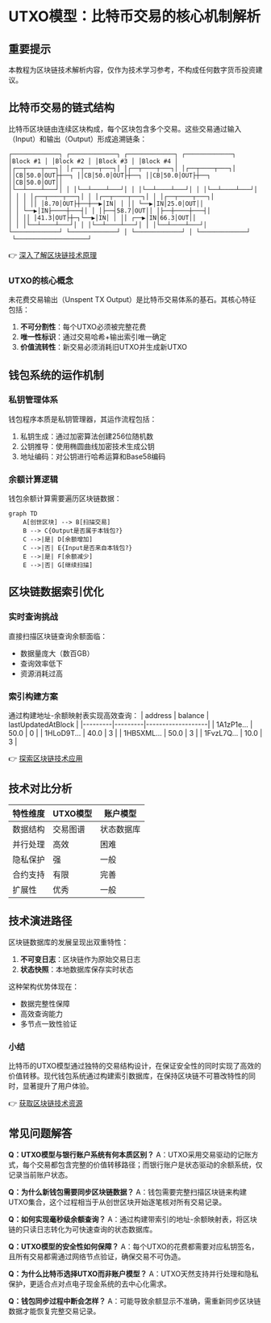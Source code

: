 # UTXO模型：比特币交易的核心机制解析

## 重要提示
本教程为区块链技术解析内容，仅作为技术学习参考，不构成任何数字货币投资建议。

## 比特币交易的链式结构

比特币区块链由连续区块构成，每个区块包含多个交易。这些交易通过输入（Input）和输出（Output）形成追溯链条：

```
┌─────────────┐ ┌─────────────┐ ┌─────────────┐ ┌─────────────┐
│Block #1 │ │Block #2 │ │Block #3 │ │Block #4 │
│┌──┬────┬───┐│ │┌──┬────┬───┐│ │┌──┬────┬───┐│ │┌──┬────┬───┐│
││CB│50.0│OUT├┼──┐ ││CB│50.0│OUT├┼──┐ ││CB│50.0│OUT├┼──┐ ││CB│50.0│OUT││
│└──┴────┴───┘│ │ │└──┴────┴───┘│ │ │└──┴────┴───┘│ │ │└──┴────┴───┘│
│ │ │ │┌──┬────┬───┐│ │ │┌──┬────┬───┐│ │ │┌──┬────┬───┐│
│ │ │ ││ │8.70│OUT├┼──┼──▶│IN│ │ ││ └──▶│IN│25.0│OUT││
│ │ └──▶│IN├────┼───┤│ │ │├──┤58.7│OUT││ │├──┼────┼───┤│
│ │ ││ │41.3│OUT├┼─┐└──▶│IN│ │ ││ ┌──▶│IN│66.3│OUT││
│ │ │└──┴────┴───┘│ │ │└──┴────┴───┘│ │ │└──┴────┴───┘│
└─────────────┘ └─────────────┘ │ └─────────────┘ │ └─────────────┘
 └────────────────────┘
```

👉 [深入了解区块链技术原理](https://bit.ly/okx_welcome)

### UTXO的核心概念
未花费交易输出（Unspent TX Output）是比特币交易体系的基石。其核心特征包括：
1. **不可分割性**：每个UTXO必须被完整花费
2. **唯一性标识**：通过交易哈希+输出索引唯一确定
3. **价值流转性**：新交易必须消耗旧UTXO并生成新UTXO

## 钱包系统的运作机制

### 私钥管理体系
钱包程序本质是私钥管理器，其运作流程包括：
1. 私钥生成：通过加密算法创建256位随机数
2. 公钥推导：使用椭圆曲线加密技术生成公钥
3. 地址编码：对公钥进行哈希运算和Base58编码

### 余额计算逻辑
钱包余额计算需要遍历区块链数据：
```mermaid
graph TD
    A[创世区块] --> B[扫描交易]
    B --> C{Output是否属于本钱包?}
    C -->|是| D[余额增加]
    C -->|否| E{Input是否来自本钱包?}
    E -->|是| F[余额减少]
    E -->|否| G[继续扫描]
```

## 区块链数据索引优化

### 实时查询挑战
直接扫描区块链查询余额面临：
- 数据量庞大（数百GB）
- 查询效率低下
- 资源消耗过高

### 索引构建方案
通过构建地址-余额映射表实现高效查询：
| address | balance | lastUpdatedAtBlock |
|---------|---------|-------------------|
| 1A1zP1e... | 50.0 | 0 |
| 1HLoD9T... | 40.0 | 3 |
| 1HB5XML... | 50.0 | 3 |
| 1FvzL7Q... | 10.0 | 3 |

👉 [探索区块链技术应用](https://bit.ly/okx_welcome)

## 技术对比分析

| 特性维度 | UTXO模型 | 账户模型 |
|---------|----------|----------|
| 数据结构 | 交易图谱 | 状态数据库 |
| 并行处理 | 高效 | 困难 |
| 隐私保护 | 强 | 一般 |
| 合约支持 | 有限 | 完善 |
| 扩展性 | 优秀 | 一般 |

## 技术演进路径

区块链数据库的发展呈现出双重特性：
1. **不可变日志**：区块链作为原始交易日志
2. **状态快照**：本地数据库保存实时状态

这种架构优势体现在：
- 数据完整性保障
- 高效查询能力
- 多节点一致性验证

### 小结
比特币的UTXO模型通过独特的交易结构设计，在保证安全性的同时实现了高效的价值转移。现代钱包系统通过构建索引数据库，在保持区块链不可篡改特性的同时，显著提升了用户体验。

👉 [获取区块链技术资源](https://bit.ly/okx_welcome)

## 常见问题解答

**Q：UTXO模型与银行账户系统有何本质区别？**
A：UTXO采用交易驱动的记账方式，每个交易都包含完整的价值转移路径；而银行账户是状态驱动的余额系统，仅记录当前账户状态。

**Q：为什么新钱包需要同步区块链数据？**
A：钱包需要完整扫描区块链来构建UTXO集合，这个过程相当于从创世区块开始逐笔核对所有交易记录。

**Q：如何实现毫秒级余额查询？**
A：通过构建带索引的地址-余额映射表，将区块链的只读日志转化为可快速查询的状态数据库。

**Q：UTXO模型的安全性如何保障？**
A：每个UTXO的花费都需要对应私钥签名，且所有交易都需通过网络节点验证，确保交易不可伪造。

**Q：为什么比特币选择UTXO而非账户模型？**
A：UTXO天然支持并行处理和隐私保护，更适合点对点电子现金系统的去中心化需求。

**Q：钱包同步过程中断会怎样？**
A：可能导致余额显示不准确，需重新同步区块链数据才能恢复完整交易记录。